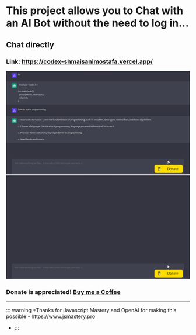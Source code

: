 # This project allows you to Chat with an AI Bot without the need to log in...

## Chat directly
### Link: https://codex-shmaisanimostafa.vercel.app/


![Open AI CodeGPT](./2.png)
![Open AI CodeGPT](./1.png)


### Donate is appreciated! [Buy me a Coffee](https://www.buymeacoffee.com/shmaisanimstf)

---

::: warning
\*Thanks for Javascript Mastery and OpenAI for making this possible - https://www.jsmastery.pro

- :::
